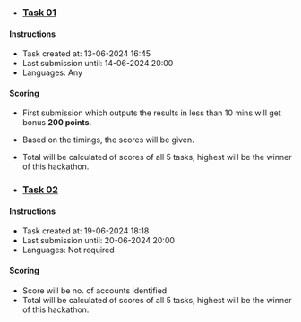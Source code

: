 - ### [Task 01](./task_01/)

#### Instructions
- Task created at: 13-06-2024 16:45
- Last submission until: 14-06-2024 20:00
- Languages: Any

#### Scoring 
- First submission which outputs the results in less than 10 mins will get bonus **200 points**.
- Based on the timings, the scores will be given.
- Total will be calculated of scores of all 5 tasks, highest will be the winner of this hackathon.

- ### [Task 02](./task_02/)

#### Instructions
- Task created at: 19-06-2024 18:18
- Last submission until: 20-06-2024 20:00
- Languages: Not required

#### Scoring 
- Score will be no. of accounts identified
- Total will be calculated of scores of all 5 tasks, highest will be the winner of this hackathon.